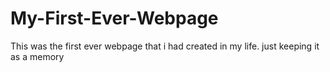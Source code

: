 # My-First-Ever-Webpage
This was the first ever webpage that i had created in my life. just keeping it as a memory 

